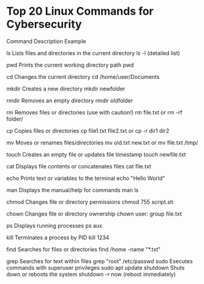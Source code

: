 # Top 20 Linux Commands for Cybersecurity

Command	Description	Example


ls         	Lists files and directories in the current directory	            ls -l (detailed list)


pwd	        Prints the current working directory path	                         pwd


cd	        Changes the current directory	                                    cd /home/user/Documents


mkdir     	Creates a new directory                                          	mkdir newfolder


rmdir     	Removes an empty directory	                                       rmdir oldfolder


rm	        Removes files or directories (use with caution!)	                 rm file.txt or rm -rf folder/


cp	        Copies files or directories                                       	cp file1.txt file2.txt   or       cp -r dir1 dir2


mv        	Moves or renames files/directories                                	mv old.txt new.txt or mv file.txt /tmp/


touch    	 Creates an empty file or updates file timestamp                    	touch newfile.txt


cat       	Displays file contents or concatenates files                       	cat file.txt


echo	      Prints text or variables to the terminal                          	echo "Hello World"


man       	Displays the manual/help for commands                             	man ls


chmod     	Changes file or directory permissions                             	chmod 755 script.sh


chown     	Changes file or directory ownership	chown user:                     group file.txt


ps	        Displays running processes	                                        ps aux


kill      	Terminates a process by PID                                       	kill 1234


find      	Searches for files or directories	                                  find /home -name "*.txt"


grep	      Searches for text within files	                                    grep "root" /etc/passwd
sudo	      Executes commands with superuser privileges	                        sudo apt update
shutdown	Shuts down or reboots the system	                                    shutdown -r now (reboot immediately)
